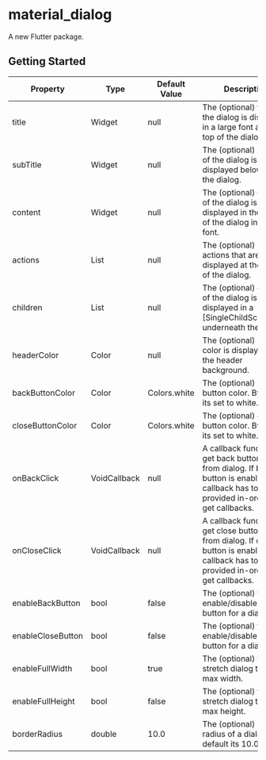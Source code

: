 # material_dialog

A new Flutter package.

## Getting Started

| Property          | Type         | Default Value | Description                                                                                                                                       |
|------------------ |--------------|---------------|---------------------------------------------------------------------------------------------------------------------------------------------------|
| title             | Widget       | null          | The (optional) title of the dialog is displayed in a large font at the top of the dialog.                                                         |
| subTitle          | Widget       | null          | The (optional) subtitle of the dialog is displayed below title of the dialog.                                                                     |
| content           | Widget       | null          | The (optional) content of the dialog is displayed in the center of the dialog in a lighter font.                                                  |
| actions           | List<Widget> | null          | The (optional) set of actions that are displayed at the bottom of the dialog.                                                                     |
| children          | List<Widget> | null          | The (optional) content of the dialog is displayed in a [SingleChildScrollView] underneath the title.                                              |
| headerColor       | Color        | null          | The (optional) header color is displayed in the header background.                                                                                |
| backButtonColor   | Color        | Colors.white  | The (optional) back button color. By default its set to white.                                                                                    |
| closeButtonColor  | Color        | Colors.white  | The (optional) close button color. By default its set to white.                                                                                   |
| onBackClick       | VoidCallback | null          | A callback function to get back button event from dialog. If back button is enabled this callback has to be provided in-order to get callbacks.   |
| onCloseClick      | VoidCallback | null          | A callback function to get close button event from dialog. If close button is enabled this callback has to be provided in-order to get callbacks. |
| enableBackButton  | bool         | false         | The (optional) value to enable/disable back button for a dialog.                                                                                  |
| enableCloseButton | bool         | false         | The (optional) value to enable/disable close button for a dialog.                                                                                  |
| enableFullWidth   | bool         | true          | The (optional) value to stretch dialog to its max width.                                                                                          |
| enableFullHeight  | bool         | false         | The (optional) value to stretch dialog to its max height.                                                                                         |
| borderRadius      | double       | 10.0          | The (optional) border radius of a dialog. by default its 10.0.                                                                                    |
